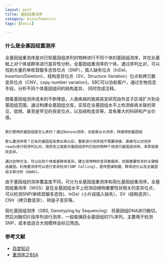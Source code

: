 ```yaml
---
layout: post
title: 基因组重测序
category: bioinfomatics
tags: [basic]

---
```


### 什么是全基因组重测序

全基因组重测序是对已知基因组序列的物种进行不同个体的基因组测序，并在此基础上对个体或群体进行差异性分析。全基因组重测序的个体，通过序列比对，可以找到大量的单核苷酸多态性位点（SNP），插入缺失位点（InDel，Insertion/Deletion）、结构变异位点（SV，Structure Variation）位点和拷贝数变异位点（CNV，copy number variation)。SBC可以协助客户，通过生物信息手段，分析不同个体基因组间的结构差异， 同时完成注释。

随着基因组测序成本的不断降低，人类疾病的致病突变研究由外显子区域扩大到全基因组范围，通过构建全基因组文库，实现在全基因组水平上检测疾病关联的常见、低频、甚至是罕见的突变位点，以及结构变异等，具有重大的科研和产业价值。

```

我们使用的基因组是怎么来的？通过Denovo测序，也就是从头测序，拼接得到基因组

那么重测序呢？已有的基因组发表出来以后，重新进行测序就不需要拼接，直接可以对测序reads进行短序列比对。简而言之就是对基因组序列已知的物种个体进行基因组测序。本质就是找变异。

通过这种方法，可以比较个体或者群体差异，建立该物种的变异数据库，挖掘重要性状的关键候选基因。利用重测序可以进行变异检测(SNP Calling)、遗传图谱构建、群体进化以及全基因组关联分析（GWAS）。

```

由于基因组的测序覆盖度不同，可分为全基因组重测序和简化基因组重测序。全基因组重测序（WGS）是在全基因组水平上检测动植物重要性状相关的变异位点，可以检测SNP(单核苷酸多态性)、InDel（小片段插入缺失）、SV（结构变异）、CNV（拷贝数变异）、转座子变异等。

简化基因组测序（GBS, Genotyping by Sequencing） 将基因组DNA进行酶切，然后对酶切片段序列进行测序，一般能捕获全基因组的1%序列，主要用于检测SNP，成本低适合大规模样品标记筛选。

### 参考文献 

* [百度知识](https://baike.baidu.com/item/%E5%85%A8%E5%9F%BA%E5%9B%A0%E7%BB%84%E9%87%8D%E6%B5%8B%E5%BA%8F)
* [重测序之BSA](https://www.jianshu.com/p/310abfd4a61e)
